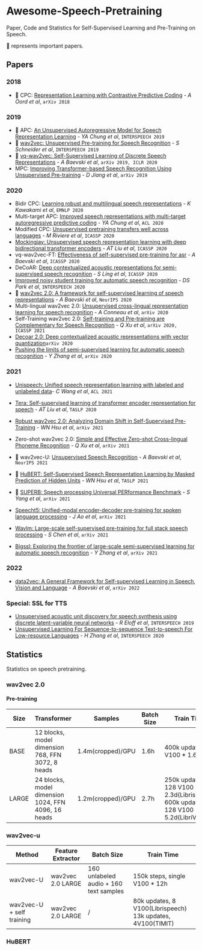 # Awesome-Speech-Pretraining
Paper, Code and Statistics for Self-Supervised Learning and Pre-Training on Speech.

🌟 represents important papers. 

## Papers

### 2018
- 🌟 CPC: [Representation Learning with Contrastive Predictive Coding](https://arxiv.org/abs/1807.03748) - *A Oord et al*, `arXiv 2018`

### 2019

- 🌟 APC: [An Unsupervised Autoregressive Model for Speech Representation Learning](https://arxiv.org/abs/1904.03240) - *YA Chung et al*, `INTERSPEECH 2019`
- 🌟 [wav2vec: Unsupervised Pre-training for Speech Recognition](https://arxiv.org/abs/1904.05862) - *S Schneider et al*, `INTERSPEECH 2019`
- 🌟 [vq-wav2vec: Self-Supervised Learning of Discrete Speech Representations](https://arxiv.org/abs/1910.05453) - *A Baevski et al*, `arXiv 2019, ICLR 2020`
- MPC: [Improving Transformer-based Speech Recognition Using Unsupervised Pre-training](https://arxiv.org/abs/1910.09932)  - *D Jiang et al*, `arXiv 2019`

### 2020

- Bidir CPC: [Learning robust and multilingual speech representations](https://arxiv.org/abs/2001.11128) - *K Kawakami et al*, `EMNLP 2020`
- Multi-target APC: [Improved speech representations with multi-target autoregressive predictive coding](https://arxiv.org/abs/2004.05274) - *YA Chung et al*, `ACL 2020`
- Modified CPC: [Unsupervised pretraining transfers well across languages](https://arxiv.org/abs/2002.02848) - *M Riviere et al*, `ICASSP 2020`
- [Mockingjay: Unsupervised speech representation learning with deep bidirectional transformer encoders](https://arxiv.org/abs/1910.12638) - *AT Liu et al*, `ICASSP 2020`
- vq-wav2vec-FT: [Effectiveness of self-supervised pre-training for asr](https://ieeexplore.ieee.org/abstract/document/9054224/) - *A Baevski et al*, `ICASSP 2020`
- DeCoAR: [Deep contextualized acoustic representations for semi-supervised speech recognition](https://arxiv.org/abs/1912.01679) - *S Ling et al*, `ICASSP 2020`
- [Improved noisy student training for automatic speech recognition](https://arxiv.org/abs/2005.09629) - *DS Park et al*, `INTERSPEECH 2020`
- 🌟 [wav2vec 2.0: A framework for self-supervised learning of speech representations](https://arxiv.org/abs/2006.11477) - *A Baevski et al*, `NeurIPS 2020`
- Multi-lingual wav2vec 2.0: [Unsupervised cross-lingual representation learning for speech recognition](https://arxiv.org/abs/2006.13979) - *A Conneau et al*, `arXiv 2020`
- Self-Training  wav2vec 2.0: [Self-training and Pre-training are Complementary for Speech Recognition](https://arxiv.org/abs/2010.11430)  - *Q Xu et al*, `arXiv 2020, ICASSP 2021`
- [Decoar 2.0: Deep contextualized acoustic representations with vector quantization](https://arxiv.org/abs/2012.06659)`arXiv 2020`
- [Pushing the limits of semi-supervised learning for automatic speech recognition](https://arxiv.org/abs/2010.10504) - *Y Zhang et al*, `arXiv 2020`

### 2021

- [Unispeech: Unified speech representation learning with labeled and unlabeled data](https://arxiv.org/abs/2101.07597)- *C Wang et al*, `ACL 2021`
- [Tera: Self-supervised learning of transformer encoder representation for speech](https://ieeexplore.ieee.org/abstract/document/9478264/) - *AT Liu et al*, `TASLP 2020`

- [Robust wav2vec 2.0: Analyzing Domain Shift in Self-Supervised Pre-Training](https://arxiv.org/abs/2104.01027) - *WN Hsu et al*, `arXiv 2021`
- Zero-shot wav2vec 2.0: [Simple and Effective Zero-shot Cross-lingual Phoneme Recognition](https://arxiv.org/abs/2109.11680) - *Q Xu et al*, `arXiv 2021`
- 🌟 wav2vec-U: [Unsupervised Speech Recognition](https://arxiv.org/abs/2105.11084) - *A Baevski et al*, `NeurIPS 2021`
- 🌟 [HuBERT: Self-Supervised Speech Representation Learning by Masked Prediction of Hidden Units](https://arxiv.org/abs/2106.07447) - *WN Hsu et al*, `TASLP 2021`
- 🌟 [SUPERB: Speech processing Universal PERformance Benchmark](https://arxiv.org/abs/2105.01051) - *S Yang et al*, `arXiv 2021`
- [Speecht5: Unified-modal encoder-decoder pre-training for spoken language processing](https://arxiv.org/abs/2110.07205) - *J Ao et al*, `arXiv 2021`
- [Wavlm: Large-scale self-supervised pre-training for full stack speech processing](https://arxiv.org/abs/2110.13900) - *S Chen et al*, `arXiv 2021`

- [Bigssl: Exploring the frontier of large-scale semi-supervised learning for automatic speech recognition](https://arxiv.org/abs/2109.13226) - *Y Zhang et al*, `arXiv 2021`

### 2022

- [data2vec: A General Framework for Self-supervised Learning in Speech, Vision and Language](https://ai.facebook.com/research/data2vec-a-general-framework-for-self-supervised-learning-in-speech-vision-and-language) - *A Baevski et al*, `arXiv 2022`

### Special: SSL for TTS

- [Unsupervised acoustic unit discovery for speech synthesis using discrete latent-variable neural networks](https://arxiv.org/abs/1904.07556) - *R Eloff et al*, `INTERSPEECH 2019`
- [Unsupervised Learning For Sequence-to-sequence Text-to-speech For Low-resource Languages](https://arxiv.org/abs/2008.04549) - *H Zhang et al*, `INTERSPEECH 2020`



## Statistics

Statistics on speech pretraining. 

### wav2vec 2.0

#### Pre-training

| Size  | Transformer                                         | Samples           | Batch Size | Train Time                                                   |
| ----- | --------------------------------------------------- | ----------------- | ---------- | ------------------------------------------------------------ |
| BASE  | 12 blocks, model dimension 768, FFN 3072, 8 heads   | 1.4m(cropped)/GPU | 1.6h       | 400k updates, 64 V100 * 1.6d                                 |
| LARGE | 24 blocks, model dimension 1024, FFN 4096, 16 heads | 1.2m(cropped)/GPU | 2.7h       | 250k updates, 128 V100 * 2.3d(Librispeech)<br />600k updates, 128 V100 * 5.2d(LibriVox) |

### wav2vec-u

| Method                    | Feature Extractor | Batch Size                             | Train Time                                                   |
| ------------------------- | ----------------- | -------------------------------------- | ------------------------------------------------------------ |
| wav2vec-U                 | wav2vec 2.0 LARGE | 160 unlabeled audio + 160 text samples | 150k steps, single V100 * 12h                                |
| wav2vec-U + self training | wav2vec 2.0 LARGE | /                                      | 80k updates, 8 V100(Librispeech)<br />13k updates, 4V100(TIMIT) |

### HuBERT
